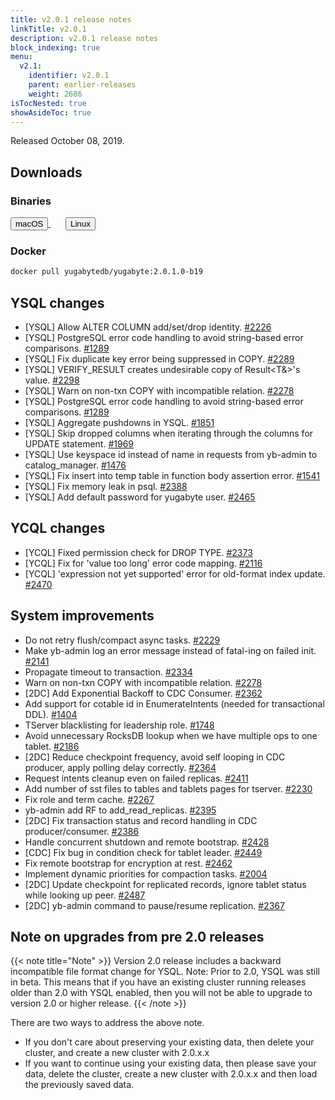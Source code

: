 ```yaml
---
title: v2.0.1 release notes
linkTitle: v2.0.1
description: v2.0.1 release notes
block_indexing: true
menu:
  v2.1:
    identifier: v2.0.1
    parent: earlier-releases
    weight: 2686
isTocNested: true
showAsideToc: true
---
```


Released October 08, 2019.

## Downloads

### Binaries

<a class="download-binary-link" href="https://downloads.yugabyte.com/yugabyte-2.0.1.0-darwin.tar.gz">
  <button>
    <i class="fab fa-apple"></i><span class="download-text">macOS</span>
  </button>
</a>
&nbsp; &nbsp; &nbsp; 
<a class="download-binary-link" href="https://downloads.yugabyte.com/yugabyte-2.0.1.0-linux.tar.gz">
  <button>
    <i class="fab fa-linux"></i><span class="download-text">Linux</span>
  </button>
</a>
<br />

### Docker

```sh
docker pull yugabytedb/yugabyte:2.0.1.0-b19
```



## YSQL changes

* [YSQL] Allow ALTER COLUMN add/set/drop identity.
  [#2226](https://github.com/yugabyte/yugabyte-db/issues/2226)
* [YSQL] PostgreSQL error code handling to avoid string-based error comparisons.
  [#1289](https://github.com/yugabyte/yugabyte-db/issues/1289)
* [YSQL] Fix duplicate key error being suppressed in COPY.
  [#2289](https://github.com/yugabyte/yugabyte-db/issues/2289)
* [YSQL] VERIFY_RESULT creates undesirable copy of Result<T&>'s value.
  [#2298](https://github.com/yugabyte/yugabyte-db/issues/2298)
* [YSQL] Warn on non-txn COPY with incompatible relation.
  [#2278](https://github.com/yugabyte/yugabyte-db/issues/2278)
* [YSQL] PostgreSQL error code handling to avoid string-based error comparisons.
  [#1289](https://github.com/yugabyte/yugabyte-db/issues/1289)
* [YSQL] Aggregate pushdowns in YSQL.
  [#1851](https://github.com/yugabyte/yugabyte-db/issues/1851)
* [YSQL] Skip dropped columns when iterating through the columns for UPDATE statement.
  [#1969](https://github.com/yugabyte/yugabyte-db/issues/1969)
* [YSQL] Use keyspace id instead of name in requests from yb-admin to catalog_manager.
  [#1476](https://github.com/yugabyte/yugabyte-db/issues/1476)
* [YSQL] Fix insert into temp table in function body assertion error.
  [#1541](https://github.com/yugabyte/yugabyte-db/issues/1541)
* [YSQL] Fix memory leak in psql. [#2388](https://github.com/yugabyte/yugabyte-db/issues/2388)
* [YSQL] Add default password for yugabyte user.
  [#2465](https://github.com/yugabyte/yugabyte-db/issues/2465)

## YCQL changes

* [YCQL] Fixed permission check for DROP TYPE.
  [#2373](https://github.com/yugabyte/yugabyte-db/issues/2373)
* [YCQL] Fix for 'value too long' error code mapping.
  [#2116](https://github.com/yugabyte/yugabyte-db/issues/2116)
* [YCQL] 'expression not yet supported' error for old-format index update.
  [#2470](https://github.com/yugabyte/yugabyte-db/issues/2470)


## System improvements

* Do not retry flush/compact async tasks.
  [#2229](https://github.com/yugabyte/yugabyte-db/issues/2229)
* Make yb-admin log an error message instead of fatal-ing on failed init.
  [#2141](https://github.com/yugabyte/yugabyte-db/issues/2141)
* Propagate timeout to transaction. [#2334](https://github.com/yugabyte/yugabyte-db/issues/2334)
* Warn on non-txn COPY with incompatible relation.
  [#2278](https://github.com/yugabyte/yugabyte-db/issues/2278)
* [2DC] Add Exponential Backoff to CDC Consumer.
  [#2362](https://github.com/yugabyte/yugabyte-db/issues/2362)
* Add support for cotable id in EnumerateIntents (needed for transactional DDL).
  [#1404](https://github.com/yugabyte/yugabyte-db/issues/1404)
* TServer blacklisting for leadership role.
  [#1748](https://github.com/yugabyte/yugabyte-db/issues/1748)
* Avoid unnecessary RocksDB lookup when we have multiple ops to one tablet.
  [#2186](https://github.com/yugabyte/yugabyte-db/issues/2186)
* [2DC]  Reduce checkpoint frequency, avoid self looping in CDC producer, apply polling delay
  correctly. [#2364](https://github.com/yugabyte/yugabyte-db/issues/2364)
* Request intents cleanup even on failed replicas.
  [#2411](https://github.com/yugabyte/yugabyte-db/issues/2411)
* Add number of sst files to tables and tablets pages for tserver.
  [#2230](https://github.com/yugabyte/yugabyte-db/issues/2230)
* Fix role and term cache. [#2267](https://github.com/yugabyte/yugabyte-db/issues/2267)
* yb-admin add RF to add_read_replicas. [#2395](https://github.com/yugabyte/yugabyte-db/issues/2395)
* [2DC] Fix transaction status and record handling in CDC producer/consumer.
  [#2386](https://github.com/yugabyte/yugabyte-db/issues/2386)
* Handle concurrent shutdown and remote bootstrap.
  [#2428](https://github.com/yugabyte/yugabyte-db/issues/2428)
* [CDC] Fix bug in condition check for tablet leader.
  [#2449](https://github.com/yugabyte/yugabyte-db/issues/2449)
* Fix remote bootstrap for encryption at rest.
  [#2462](https://github.com/yugabyte/yugabyte-db/issues/2462) 
* Implement dynamic priorities for compaction tasks.
  [#2004](https://github.com/yugabyte/yugabyte-db/issues/2004)
* [2DC] Update checkpoint for replicated records, ignore tablet status while looking up peer.
  [#2487](https://github.com/yugabyte/yugabyte-db/issues/2487)
* [2DC] yb-admin command to pause/resume replication.
  [#2367](https://github.com/yugabyte/yugabyte-db/issues/2367)
  
  
## Note on upgrades from pre 2.0 releases

{{< note title="Note" >}}
Version 2.0 release includes a backward incompatible file format change for YSQL. Note: Prior to 2.0, YSQL was still in beta. This means that if you have an existing cluster running releases older than 2.0 with YSQL enabled, then you will not be able to upgrade to version 2.0 or higher release.
{{< /note >}}

There are two ways to address the above note.

* If you don't care about preserving your existing data, then delete your cluster, and create a new
  cluster with 2.0.x.x
* If you want to continue using your existing data, then please save your data,
  delete the cluster, create a new cluster with 2.0.x.x and then load the previously saved data.
